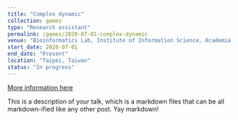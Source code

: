 ```yaml
---
title: "Complex dynamic"
collection: games
type: "Research assistant"
permalink: /games/2020-07-01-complex-dynamic
venue: "Bioinformatics Lab, Institute of Information Science, Academia Sinica"
start_date: 2020-07-01
end_date: "Present"
location: "Taipei, Taiwan"
status: "In progress"
---
```



[More information here](https://www.roc-taiwan.org/cayyz_en/post/5636.html)

This is a description of your talk, which is a markdown files that can be all markdown-ified like any other post. Yay markdown!
